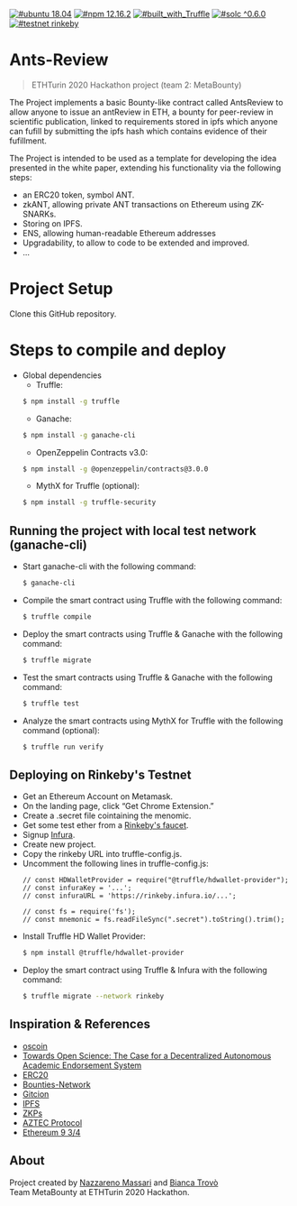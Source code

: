 [![#ubuntu 18.04](https://img.shields.io/badge/ubuntu-v18.04-orange?style=plastic)](https://ubuntu.com/download/desktop)
[![#npm 12.16.2](https://img.shields.io/badge/npm-v12.16.2-blue?style=plastic)](https://github.com/nvm-sh/nvm#installation-and-update)
[![#built_with_Truffle](https://img.shields.io/badge/built%20with-Truffle-blueviolet?style=plastic)](https://www.trufflesuite.com/)
[![#solc ^0.6.0](https://img.shields.io/badge/solc-^0.6.0-brown?style=plastic)](https://github.com/ethereum/solidity/releases/tag/^0.6.0)
[![#testnet rinkeby](https://img.shields.io/badge/testnet-Rinkeby-yellow?style=plastic&logo=Ethereum)]()


# Ants-Review
> ETHTurin 2020 Hackathon project (team 2: MetaBounty)

The Project implements a basic Bounty-like contract called AntsReview to allow anyone to issue an antReview in ETH, a bounty for peer-review in scientific publication, linked to requirements stored in ipfs which anyone can fufill by submitting the ipfs hash which contains evidence of their fufillment.

The Project is intended to be used as a template for developing the idea presented in the white paper, extending his functionality via the following steps:

- an ERC20 token, symbol ANT.
- zkANT, allowing private ANT transactions on Ethereum using ZK-SNARKs.
- Storing on IPFS.
- ENS, allowing human-readable Ethereum addresses
- Upgradability, to allow to code to be extended and improved.
- ...

Project Setup
============

Clone this GitHub repository.

# Steps to compile and deploy

  - Global dependencies
    - Truffle:
    ```sh
    $ npm install -g truffle
    ```
    - Ganache:
    ```sh
    $ npm install -g ganache-cli
    ```
    - OpenZeppelin Contracts v3.0:
    ```sh
    $ npm install -g @openzeppelin/contracts@3.0.0
    ```
    - MythX for Truffle (optional):
    ```sh
    $ npm install -g truffle-security
    ```
## Running the project with local test network (ganache-cli)

   - Start ganache-cli with the following command:
     ```sh
     $ ganache-cli
     ```
   - Compile the smart contract using Truffle with the following command:
     ```sh
     $ truffle compile
     ```
   - Deploy the smart contracts using Truffle & Ganache with the following command:
     ```sh
     $ truffle migrate
     ```
   - Test the smart contracts using Truffle & Ganache with the following command:
     ```sh
     $ truffle test
     ```
   - Analyze the smart contracts using MythX for Truffle with the following command (optional):
     ```sh
     $ truffle run verify
     ```
## Deploying on Rinkeby's Testnet
  - Get an Ethereum Account on Metamask.
  - On the landing page, click “Get Chrome Extension.”
  - Create a .secret file cointaining the menomic.
  - Get some test ether from a [Rinkeby's faucet](https://faucet.rinkeby.io/).
  - Signup [Infura](https://infura.io/).
  - Create new project.
  - Copy the rinkeby URL into truffle-config.js.
  - Uncomment the following lines in truffle-config.js:
    ```
    // const HDWalletProvider = require("@truffle/hdwallet-provider");
    // const infuraKey = '...';
    // const infuraURL = 'https://rinkeby.infura.io/...';

    // const fs = require('fs');
    // const mnemonic = fs.readFileSync(".secret").toString().trim();
    ```
  - Install Truffle HD Wallet Provider:
    ```sh
    $ npm install @truffle/hdwallet-provider
    ```
  - Deploy the smart contract using Truffle & Infura with the following command:
    ```sh
    $ truffle migrate --network rinkeby
    ```
    
    
## Inspiration & References
- [oscoin](http://oscoin.io/oscoin.pdf)
- [Towards Open Science: The Case for a Decentralized Autonomous Academic Endorsement System](https://zenodo.org/record/60054#.XqMYqnVKg5k)
- [ERC20](https://eips.ethereum.org/EIPS/eip-20)
- [Bounties-Network](https://www.bounties.network/)
- [Gitcion](gitcoin.co)
- [IPFS](https://ipfs.io/)
- [ZKPs](https://people.csail.mit.edu/silvio/Selected%20Scientific%20Papers/Zero%20Knowledge/Noninteractive_Zero-Knowkedge.pdf)
- [AZTEC Protocol](https://www.aztecprotocol.com/)
- [Ethereum 9 3/4](https://ethresear.ch/t/ethereum-9-send-erc20-privately-using-mimblewimble-and-zk-snarks/6217)

## About
Project created by [Nazzareno Massari](http://nazzarenomassari.com) and [Bianca Trovò](https://www.linkedin.com/in/bianca-m-trovo/)  
Team MetaBounty at ETHTurin 2020 Hackathon.
